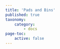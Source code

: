 ```yaml
---
title: 'Pads and Bins'
published: true
taxonomy:
    category:
        - docs
page-toc:
    active: false
---
```


<br>
